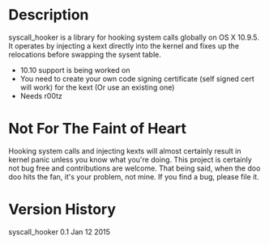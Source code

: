 Description
==============
syscall_hooker is a library for hooking system calls globally on OS X 10.9.5. It operates by injecting a kext directly into the kernel and fixes up the relocations before swapping the sysent table. 

* 10.10 support is being worked on
* You need to create your own code signing certificate (self signed cert will work) for the kext (Or use an existing one)
* Needs r00tz

Not For The Faint of Heart
==============
Hooking system calls and injecting kexts will almost certainly result in kernel panic unless you know what you're doing. This project is certainly not bug free and contributions are welcome. That being said, when the doo doo hits the fan, it's your problem, not mine. If you find a bug, please file it.

Version History
==============
syscall_hooker 0.1 Jan 12 2015

